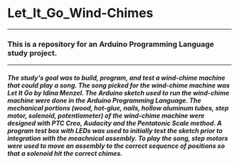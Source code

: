 # Let_It_Go_Wind-Chimes
---
### This is a repository for an Arduino Programming Language study project. 
---
##### The study's goal was to build, program, and test a wind-chime machine that could play a song. The song picked for the wind-chime machine was Let It Go by Idina Menzel. The Arduino sketch used to run the wind-chime machine were done in the Arduino Programming Language. The mechanical portions (wood, hot-glue, nails, hollow aluminum tubes, step motor, solenoid, potentiometer) of the wind-chime machine were designed with PTC Creo, Audacity and the Pentatonic Scale method. A program test box with LEDs was used to initially test the sketch prior to integration with the meachnical assembly. To play the song, step motors were used to move an assembly to the correct sequence of positions so that a solenoid hit the correct chimes. 
